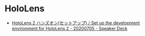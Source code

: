 # HoloLens

- [HoloLens 2 ハンズオン(セットアップ) / Set up the development environment for HoloLens 2 - 20200705 - Speaker Deck](https://speakerdeck.com/hololab/set-up-the-development-environment-for-hololens-2-20200705)
